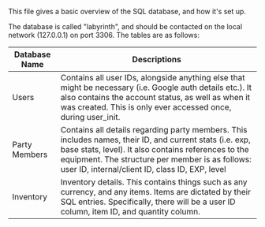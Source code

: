 This file gives a basic overview of the SQL database, and how it's set up.

The database is called "labyrinth", and should be contacted on the local network (127.0.0.1) on port 3306. The tables are as follows:

| Database Name | Descriptions
| --- | --- |
| Users |Contains all user IDs, alongside anything else that might be necessary (i.e. Google auth details etc.). It also contains the account status, as well as when it was created. This is only ever accessed once, during user_init.|
| Party Members | Contains all details regarding party members. This includes names, their ID, and current stats (i.e. exp, base stats, level). It also contains references to the equipment. The structure per member is as follows: user ID, internal/client ID,  class ID, EXP, level
| Inventory | Inventory details. This contains things such as any currency, and any items. Items are dictated by their SQL entries. Specifically, there will be a user ID column, item ID, and quantity column.
